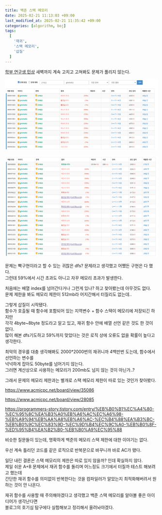 ```yaml
---
title: 백준 스택 메모리
date: 2025-02-21 11:13:03 +09:00
last_modified_at: 2025-02-21 11:35:42 +09:00
categories: [algorithm, boj]
tags:
  [
    '재귀',
    '스택 메모리',
    '삽질'
  ]
---
```


[학부 연구생 민상](https://www.acmicpc.net/problem/21922)
새벽까지 계속 고치고 고쳐봐도 문제가 풀리지 않는다.<br>

![image](/assets/img/algorithm/학부연구생민상_1.PNG)

![image](/assets/img/algorithm/학부연구생민상_2.PNG)

문제는 빡구현이라고 할 수 있는 귀찮은 dfs? 문제라고 생각했고 어쨌든 구현은 다 했다.<br>
그런데 59%에서 시간 초과도 아니고 자꾸 메모리 초과가 발생한다.<br>

처음에는 배열 index를 넘어간다거나 그런게 있나? 하고 찾아봤는데 아무것도 없다.<br>
문제 제한을 봐도 메모리 제한이 512mb라 어지간해서 터질리도 없는데..

그렇게 삽질이 시작됐다.<br>
함수가 호출될 때 함수에 포함되어 있는 지역변수 + 함수 스택이 메모리에 저장되긴 하지만<br>
각각 4byte~8byte 정도라고 알고 있고, 재귀 함수 안에 배열 선언 같은 것도 한 것이 없다.<br>
많이 해본 dfs기도하고 59%까지 맞았다는 것은 로직 상에 오류도 없을 확률이 높다고 생각한다.<br>

최악의 경우를 대충 생각해봐도 2000*2000번의 재귀니까 4백만번 도는데, 함수에서 선언하는 변수를<br>
넉넉하게 잡아도 50byte를 넘어가지 않는다.<br>
그러면 계산상으로 사용하는 메모리가 200mb도 넘지 않는 것이 아닌가..?<br>

그래서 문제의 메모리 제한과는 별개로 스택 메모리 제한이 따로 있는 것인가 찾아봤다.<br>

https://www.acmicpc.net/board/view/35086

https://www.acmicpc.net/board/view/28085

https://programmers-story.tistory.com/entry/%EB%B0%B1%EC%A4%80-%EC%95%8C%EA%B3%A0%EB%A6%AC%EC%A6%98-%EB%A9%94%EB%AA%A8%EB%A6%AC-%EC%B4%88%EA%B3%BC-%EB%B0%9C%EC%83%9D-%EC%9D%B4%EC%9C%A0-%EB%B0%8F-%ED%95%B4%EA%B2%B0-%EB%B0%A9%EC%95%88

비슷한 질문들이 있는데, 명확하게 백준의 메모리 스택 제한에 대한 이야기는 없다.<br>

우선 계속 틀리던 코드를 같은 로직으로 반복문으로 바꾸니까 바로 AC가 됐다.<br>

일단 내린 결론은 스택 메모리의 제한은 따로 있지 않을까? 인데 확실하지 않다.<br>
제일 쉬운 A+B 문제에서 재귀 함수를 돌리며 어느정도 크기에서 터질까 테스트 해보려고 했는데<br>
간단한 재귀 함수를 의미없이 반복한다는 것을 컴파일러가 알았는지 최적화해버려서 원하는 것이 안 나온다.<br>

재귀 함수를 사용할 때 주의해야겠다고 생각했고 백준 스택 메모리를 알아볼 좋은 아이디어가 생각난다면<br>
블로그의 호기심 탐구에다 실험해보고 정리해서 올려놔야겠다.